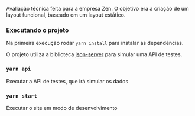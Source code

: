Avaliação técnica feita para a empresa Zen. O objetivo era a criação de um layout funcional, baseado em um layout estático.

### Executando o projeto

Na primeira execução rodar `yarn install` para instalar as dependências.

O projeto utiliza a biblioteca [json-server](https://github.com/typicode/json-server) para simular uma API de testes.

### `yarn api`
Executar a API de testes, que irá simular os dados

### `yarn start`
Executar o site em modo de desenvolvimento
